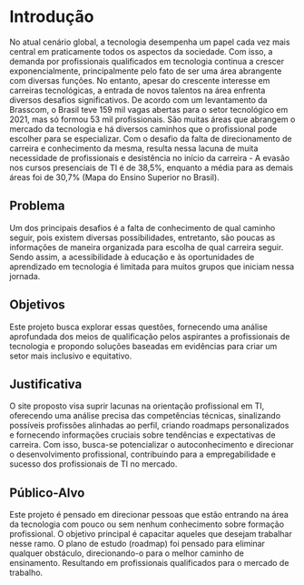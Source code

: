 # Introdução

 No atual cenário global, a tecnologia desempenha um papel cada vez mais central em praticamente todos os aspectos da sociedade. Com isso, a demanda por profissionais qualificados em tecnologia continua a crescer exponencialmente, principalmente pelo fato de ser uma área abrangente com diversas funções. No entanto, apesar do crescente interesse em carreiras tecnológicas, a entrada de novos talentos na área enfrenta diversos desafios significativos. De acordo com um levantamento da Brasscom, o Brasil teve 159 mil vagas abertas para o setor tecnológico em 2021, mas só formou 53 mil profissionais.
São muitas áreas que abrangem o mercado da tecnologia e há diversos caminhos que o profissional pode escolher para se especializar. Com o desafio da falta de direcionamento de carreira e conhecimento da mesma, resulta nessa lacuna de muita necessidade de profissionais e desistência no início  da carreira - A evasão nos cursos presenciais de TI é de 38,5%, enquanto a média para as demais áreas foi de 30,7% (Mapa do Ensino Superior no Brasil).


## Problema

Um dos principais desafios é a falta de conhecimento de qual caminho seguir, pois existem diversas possibilidades, entretanto, são poucas as informações de maneira organizada para escolha de qual carreira seguir. Sendo assim, a acessibilidade à educação e às oportunidades de aprendizado em tecnologia é limitada para muitos grupos que iniciam nessa jornada.

## Objetivos

Este projeto busca explorar essas questões, fornecendo uma análise aprofundada dos meios de qualificação pelos aspirantes a profissionais de tecnologia e propondo soluções baseadas em evidências para criar um setor mais inclusivo e equitativo.

## Justificativa

O site proposto visa suprir lacunas na orientação profissional em TI, oferecendo uma análise precisa das competências técnicas, sinalizando possíveis profissões alinhadas ao perfil, criando roadmaps personalizados e fornecendo informações cruciais sobre tendências e expectativas de carreira. Com isso, busca-se potencializar o autoconhecimento e direcionar o desenvolvimento profissional, contribuindo para a empregabilidade e sucesso dos profissionais de TI no mercado.


## Público-Alvo

Este projeto é pensado em direcionar pessoas que estão entrando na área da tecnologia com pouco ou sem nenhum conhecimento sobre formação profissional. O objetivo principal é capacitar aqueles que desejam trabalhar nesse ramo. O plano de estudo (roadmap) foi pensado para eliminar qualquer obstáculo, direcionando-o para o melhor caminho de ensinamento. Resultando em profissionais qualificados para o mercado de trabalho.
